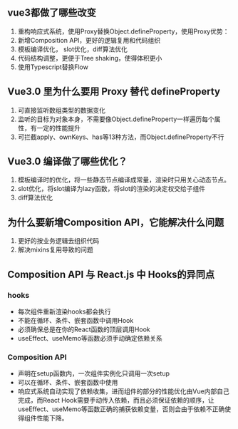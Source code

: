 ## vue3都做了哪些改变
1. 重构响应式系统，使用Proxy替换Object.defineProperty，使用Proxy优势：
2. 新增Composition API，更好的逻辑复用和代码组织
3. 模板编译优化， slot优化，diff算法优化
4. 代码结构调整，更便于Tree shaking，使得体积更小
5. 使用Typescript替换Flow

## Vue3.0 里为什么要用 Proxy 替代 defineProperty
1. 可直接监听数组类型的数据变化
2. 监听的目标为对象本身，不需要像Object.defineProperty一样遍历每个属性，有一定的性能提升
3. 可拦截apply、ownKeys、has等13种方法，而Object.defineProperty不行

## Vue3.0 编译做了哪些优化？
1. 模板编译时的优化，将一些静态节点编译成常量，渲染时只用关心动态节点。
2. slot优化，将slot编译为lazy函数，将slot的渲染的决定权交给子组件
3. diff算法优化

## 为什么要新增Composition API，它能解决什么问题
1. 更好的按业务逻辑去组织代码
2. 解决mixins复用导致的问题

##  Composition API 与 React.js 中 Hooks的异同点
### hooks
* 每次组件重新渲染hooks都会执行
* 不能在循环、条件、嵌套函数中调用Hook
* 必须确保总是在你的React函数的顶层调用Hook
* useEffect、useMemo等函数必须手动确定依赖关系

### Composition API
* 声明在setup函数内，一次组件实例化只调用一次setup
* 可以在循环、条件、嵌套函数中使用
* 响应式系统自动实现了依赖收集，进而组件的部分的性能优化由Vue内部自己完成，而React Hook需要手动传入依赖，而且必须保证依赖的顺序，让useEffect、useMemo等函数正确的捕获依赖变量，否则会由于依赖不正确使得组件性能下降。